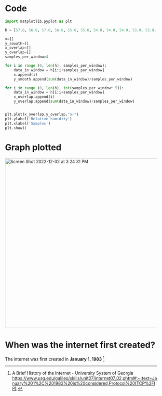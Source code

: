 # Code

```.py
import matplotlib.pyplot as plt

h = [57.0, 56.0, 57.0, 56.0, 55.0, 55.0, 54.0, 54.0, 54.0, 53.0, 53.0, 54.0, 53.0, 53.0, 52.0, 52.0, 51.0, 51.0, 51.0, 50.0, 50.0, 49.0, 50.0, 49.0, 49.0, 48.0, 49.0, 49.0, 48.0, 48.0, 48.0, 49.0]

x=[]
y_smooth=[]
x_overlap=[]
y_overlap=[]
samples_per_window=4

for i in range (0, len(h), samples_per_window):
    data_in_window = h[i:i+samples_per_window]
    x.append(i)
    y_smooth.append(sum(data_in_window)/samples_per_window)

for i in range (0, len(h), int(samples_per_window*.5)):
    data_in_window = h[i:i+samples_per_window]
    x_overlap.append(i)
    y_overlap.append(sum(data_in_window)/samples_per_window)


plt.plot(x_overlap,y_overlap,"o-")
plt.ylabel('Relative humidity')
plt.xlabel('Samples')
plt.show()

```

# Graph plotted
<img width="560" alt="Screen Shot 2022-12-02 at 3 24 31 PM" src="https://user-images.githubusercontent.com/100017195/205229052-151387ed-c685-4c3d-87cc-ef5801e3d646.png">

# When was the internet first created? 
The internet was first created in 
**January 1, 1983** [^1]

[^1]: A Brief History of the Internet - University System of Georgia https://www.usg.edu/galileo/skills/unit07/internet07_02.phtml#:~:text=January%201%2C%201983%20is%20considered,Protocol%20(TCP%2FIP).


